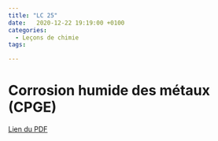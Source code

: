 ```yaml
---
title: "LC 25"
date:   2020-12-22 19:19:00 +0100
categories:
  - Leçons de chimie
tags:

---
```

# Corrosion humide des métaux (CPGE)

[Lien du PDF](/assets/pdf/LC16.pdf)

<object class="pdf fitvidsignore" data="/assets/pdf/LC16.pdf" type="application/pdf"></object>
